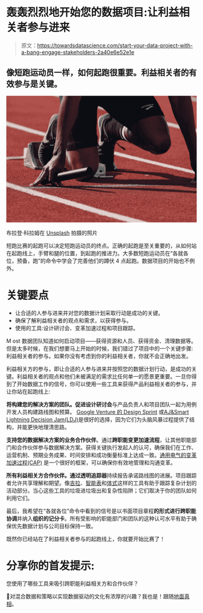 # 轰轰烈烈地开始您的数据项目:让利益相关者参与进来

> 原文：<https://towardsdatascience.com/start-your-data-project-with-a-bang-engage-stakeholders-2a40e6e52e1e>

## 像短跑运动员一样，如何起跑很重要。利益相关者的有效参与是关键。

![](img/ba9aa59f2b0f1230691a0646a2ce9e13.png)

布拉登·科拉姆在 [Unsplash](https://unsplash.com?utm_source=medium&utm_medium=referral) 拍摄的照片

短跑比赛的起跑可以决定短跑运动员的终点。正确的起跑是至关重要的，从如何站在起跑线上，手臂和腿的位置，到起跑的推进力。大多数短跑运动员在“各就各位，预备，跑”的命令中学会了完善他们的蹲伏 4 点起跑。数据项目的开始也不例外。

# 关键要点

*   让合适的人参与进来并对您的数据计划采取行动是成功的关键。
*   确保了解利益相关者的观点和需求，以获得参与。
*   使用的工具:设计研讨会、变革加速过程和项目跟踪。

M ost 数据团队知道如何启动项目——获得资源和人员、获得资金、清理数据等。但是太多时候，在我们想要马上开始的时候，我们错过了项目中的一个关键步骤:利益相关者的参与。如果你没有考虑到你的利益相关者，你就不会正确地出发。

利益相关方的参与，即让合适的人参与进来并按照您的数据计划行动，是成功的关键。利益相关者的观点和他们未被满足的需求比任何单一的愿景更重要。一旦你得到了开始数据工作的信号，你可以使用一些工具来获得产品利益相关者的参与，并让你站在起跑线上:

**将构建您的解决方案的团队。**促进**设计研讨会**与产品负责人和项目团队一起为用例开发人员构建路线图和预算。 [Google Venture 的 Design Sprint](http://www.gv.com/sprint/) 或[AJ&Smart Lightning Decision Jam(LDJ)](https://go.ajsmart.com/ldj)是很好的选择，因为它们为头脑风暴过程提供了结构，并能更快地理清思路。

**支持您的数据解决方案的业务合作伙伴**。通过**跨职能变更加速流程**，让其他职能部门和合作伙伴参与数据解决方案。获得关键执行发起人的认可，确保我们在工作、运营机制、预期业务成果、时间安排和成功衡量标准上达成一致。[通用电气的变革加速过程(CAP)](https://bvonderlinn.wordpress.com/2009/01/25/overview-of-ges-change-acceleration-process-cap/) 是一个很好的框架，可以确保你有效地管理和沟通变革。

**所有利益相关方合作伙伴。**通过**透明追踪器**持续报告承诺路线图的进展。项目跟踪者允许共享理解和期望。像[吉拉](https://www.atlassian.com/software/jira)、[智能表](https://www.smartsheet.com/)和[体式](https://asana.com/)这样的工具有助于跟踪复杂计划的活动部分。当心这些工具的垃圾进垃圾出和复杂性陷阱；它们取决于你的团队如何利用它们。

最后，我希望在“各就各位”命令中看到的信号是以书面项目章程**的形式进行跨职能协调**并纳入**组织的记分卡**。所有受影响的职能部门和团队的这种认可水平有助于确保优先数据计划与公司目标保持一致。

既然你已经站在了利益相关者参与的起跑线上，你就要开始比赛了！

# 分享你的首发提示:

您使用了哪些工具来吸引跨职能利益相关方和合作伙伴？

🤔对混合数据和策略以实现数据驱动的文化有浓厚的兴趣？我也是！跟随[地面真相](https://medium.com/@ground_truth)。